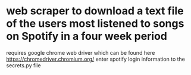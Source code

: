 # web scraper to download a text file of the users most listened to songs on Spotify in a four week period
requires google chrome web driver which can be found here https://chromedriver.chromium.org/
enter spotify login information to the secrets.py file
